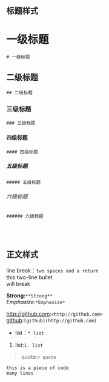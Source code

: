 ## 标题样式
# 一级标题
	# 一级标题
## 二级标题
	## 二级标题
### 三级标题
	### 三级标题
#### 四级标题
	#### 四级标题
##### 五级标题
	##### 五级标题
###### 六级标题
	###### 六级标题

<br />
<br />

## 正文样式
line break：`two spaces and a return`  
this two-line bullet  
will break  

**Strong:**`**Strong**`  
*Emphasize:*`*Emphasize*`  

<http://github.com>:`<http://github.com>`  
[github](http://github.com):`[github](http://github.com)`  

* list：`* list`  

1. list:`1. list`

> quote:`> quote`  

```
this is a piece of code
many lines
```
